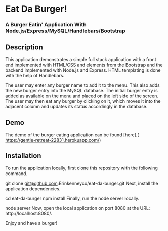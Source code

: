 # Eat Da Burger!
### A Burger Eatin' Application With Node.js/Express/MySQL/Handlebars/Bootstrap

## Description
This application demonstrates a simple full stack application with a front end implemented with HTML/CSS and elements from the Bootstrap and the backend implemented with Node.js and Express. HTML templating is done with the help of Handlebars.

The user may enter any burger name to add it to the menu. This also adds the new burger entry into the MySQL database. The initial burger entry is added as available on the menu and placed on the left side of the screen. The user may then eat any burger by clicking on it, which moves it into the adjacent column and updates its status accordingly in the database.

## Demo
The demo of the burger eating application can be found [here].( https://gentle-retreat-22831.herokuapp.com/)

## Installation
To run the application locally, first clone this repository with the following command.

git clone git@github.com:Erinkenneyco/eat-da-burger.git
Next, install the application dependencies.

cd eat-da-burger
npm install
Finally, run the node server locally.

node server
Now, open the local application on port 8080 at the URL: http://localhost:8080/.

Enjoy and have a burger!